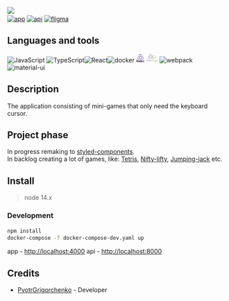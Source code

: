 <a href="https://cursor-games-app.herokuapp.com/"><img height="80" src="https://i.ibb.co/fnfMS6W/logo-git.png"></a>  
[![app](https://img.shields.io/badge/deploy-passing-green)](https://cursor-games-app.herokuapp.com/)
[![api](https://img.shields.io/badge/api-passing-green)](https://github.com/PyotrGrogorchenko/cursor-games-api)
[![fligma](https://img.shields.io/badge/fligma-v1-green)](https://www.figma.com/file/ZEJ6aAcKSzreORbW0HelZB/Cursor-games?node-id=0%3A1)

## Languages and tools

<img src="https://upload.wikimedia.org/wikipedia/commons/3/3b/Javascript_Logo.png" width=20 height=20 alt="JavaScript"/> <img src="https://upload.wikimedia.org/wikipedia/commons/thumb/4/4c/Typescript_logo_2020.svg/1024px-Typescript_logo_2020.svg.png" width=20 height=20 alt="TypeScript"/><img src="https://upload.wikimedia.org/wikipedia/commons/thumb/a/a7/React-icon.svg/800px-React-icon.svg.png" width=26 height=20 alt="React"/><img src="https://www.docker.com/sites/default/files/d8/2019-07/Moby-logo.png" width=26 height=20 alt="docker"/> <img src="https://github.com/PyotrGrogorchenko/PyotrGrogorchenko/blob/main/assets/redux-logo.png" width=20 height=20 alt="redux"/> <img src="https://github.com/PyotrGrogorchenko/PyotrGrogorchenko/blob/main/assets/redux-saga.png" width=26 height=20 alt="redux-saga"/> <img src="https://github.com/webpack/media/blob/master/logo/icon-square-big.svg" width=20 height=20 alt="webpack"/> <img src="https://cdn.worldvectorlogo.com/logos/material-ui.svg" width=20 height=20 alt="material-ui"/> 

## Description

The application consisting of mini-games that only need the keyboard cursor.

## Project phase

In progress remaking to [styled-components](https://styled-components.com/).  
In backlog сreating a lot of games, like: [Tetris](https://ru.wikipedia.org/wiki/%D0%A2%D0%B5%D1%82%D1%80%D0%B8%D1%81), [Nifty-lifty](https://idpixel.ru/games/niftylifty/), [Jumping-jack](http://zxspectrum.online/game/jumping-jack/) etc.

## Install

> node 14.x

### Development

```bash
npm install
docker-compose -f docker-compose-dev.yaml up
```
app - [http://localhost:4000](http://localhost:4000)
api - [http://localhost:8000](http://localhost:8000)

## Credits

* [PyotrGrigorchenko](https://github.com/PyotrGrogorchenko) - Developer
